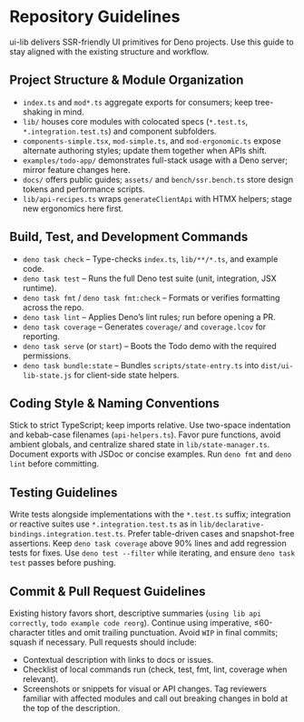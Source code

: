 # Repository Guidelines

ui-lib delivers SSR-friendly UI primitives for Deno projects. Use this guide to
stay aligned with the existing structure and workflow.

## Project Structure & Module Organization

- `index.ts` and `mod*.ts` aggregate exports for consumers; keep tree-shaking in
  mind.
- `lib/` houses core modules with colocated specs (`*.test.ts`,
  `*.integration.test.ts`) and component subfolders.
- `components-simple.tsx`, `mod-simple.ts`, and `mod-ergonomic.ts` expose
  alternate authoring styles; update them together when APIs shift.
- `examples/todo-app/` demonstrates full-stack usage with a Deno server; mirror
  feature changes here.
- `docs/` offers public guides; `assets/` and `bench/ssr.bench.ts` store design
  tokens and performance scripts.
- `lib/api-recipes.ts` wraps `generateClientApi` with HTMX helpers; stage new
  ergonomics here first.

## Build, Test, and Development Commands

- `deno task check` – Type-checks `index.ts`, `lib/**/*.ts`, and example code.
- `deno task test` – Runs the full Deno test suite (unit, integration, JSX
  runtime).
- `deno task fmt` / `deno task fmt:check` – Formats or verifies formatting
  across the repo.
- `deno task lint` – Applies Deno’s lint rules; run before opening a PR.
- `deno task coverage` – Generates `coverage/` and `coverage.lcov` for
  reporting.
- `deno task serve` (or `start`) – Boots the Todo demo with the required
  permissions.
- `deno task bundle:state` – Bundles `scripts/state-entry.ts` into
  `dist/ui-lib-state.js` for client-side state helpers.

## Coding Style & Naming Conventions

Stick to strict TypeScript; keep imports relative. Use two-space indentation and
kebab-case filenames (`api-helpers.ts`). Favor pure functions, avoid ambient
globals, and centralize shared state in `lib/state-manager.ts`. Document exports
with JSDoc or concise examples. Run `deno fmt` and `deno lint` before
committing.

## Testing Guidelines

Write tests alongside implementations with the `*.test.ts` suffix; integration
or reactive suites use `*.integration.test.ts` as in
`lib/declarative-bindings.integration.test.ts`. Prefer table-driven cases and
snapshot-free assertions. Keep `deno task coverage` above 90% lines and add
regression tests for fixes. Use `deno test --filter` while iterating, and ensure
`deno task test` passes before pushing.

## Commit & Pull Request Guidelines

Existing history favors short, descriptive summaries (`using lib api correctly`,
`todo example code reorg`). Continue using imperative, ≤60-character titles and
omit trailing punctuation. Avoid `WIP` in final commits; squash if necessary.
Pull requests should include:

- Contextual description with links to docs or issues.
- Checklist of local commands run (check, test, fmt, lint, coverage when
  relevant).
- Screenshots or snippets for visual or API changes. Tag reviewers familiar with
  affected modules and call out breaking changes in bold at the top of the
  description.
